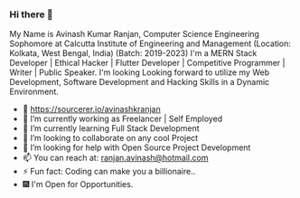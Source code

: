 ### Hi there 👋

My Name is Avinash Kumar Ranjan, Computer Science Engineering Sophomore at Calcutta Institute of Engineering and Management (Location: Kolkata, West Bengal, India) (Batch: 2019-2023) I'm a MERN Stack Developer | Ethical Hacker | Flutter Developer | Competitive Programmer | Writer | Public Speaker. I'm looking Looking forward to utilize my Web Development, Software Development and Hacking Skills in a Dynamic Environment. 

- 🎪 https://sourcerer.io/avinashkranjan
- 🔭 I’m currently working as Freelancer | Self Employed
- 🌱 I’m currently learning Full Stack Development
- 👯 I’m looking to collaborate on any cool Project
- 🤔 I’m looking for help with Open Source Project Development
- 📫 You can reach at: ranjan.avinash@hotmail.com
- ⚡ Fun fact: Coding can make you a billionaire..
- 🎆 I'm Open for Opportunities.

